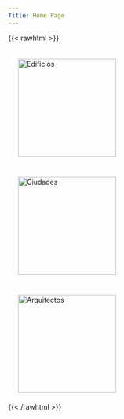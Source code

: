 ```yaml
---
Title: Home Page
---
```


{{< rawhtml >}}
<div class="row">
  <div class="four columns">
		<a href="/books/">
    <img class="center" style="margin:20px; width:200px; height:200px;" title="Edificios" src="icons/edificios.jpg">
	  </a>
  </div>
  <div class="four columns value-prop">
		<a href="/authors/">
    <img class="center" style="margin:20px; width:200px; height:200px;" title="Ciudades" src="icons/ciudades.jpg">
	  </a>
  </div>
  <div class="four columns value-prop">
		<a href="/publishers/">
    <img class="center" style="margin:20px; width:200px; height:200px;" title="Arquitectos" src="icons/arquitectos.jpg">
	 </a>
  </div>
</div>
{{< /rawhtml >}}